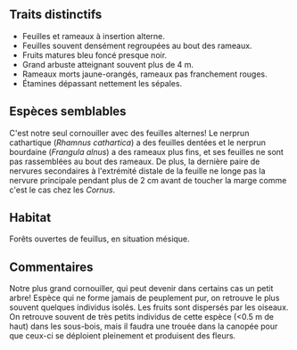 
<!--
1-https://www.inaturalist.org/observations/177843010
1-https://www.inaturalist.org/observations/119532241
1-https://www.inaturalist.org/observations/27596331
2-https://www.inaturalist.org/observations/187687774
1-https://www.inaturalist.org/observations/187687774
6-7-https://www.inaturalist.org/observations/187687774
1-https://www.inaturalist.org/observations/8427413
-->

## Traits distinctifs
- Feuilles et rameaux à insertion alterne. 
- Feuilles souvent densément regroupées au bout des rameaux. 
- Fruits matures bleu foncé presque noir. 
- Grand arbuste atteignant souvent plus de 4 m.
- Rameaux morts jaune-orangés, rameaux pas franchement rouges.
- Étamines dépassant nettement les sépales.

## Espèces semblables

C'est notre seul cornouiller avec des feuilles alternes! Le nerprun cathartique (_Rhamnus cathartica_) a des feuilles dentées et le nerprun bourdaine (_Frangula alnus_) a des rameaux plus fins, et ses feuilles ne sont pas rassemblées au bout des rameaux. De plus, la dernière paire de nervures secondaires à l'extrémité distale de la feuille ne longe pas la nervure principale pendant plus de 2 cm avant de toucher la marge comme c'est le cas chez les _Cornus_. 

## Habitat

Forêts ouvertes de feuillus, en situation mésique.

## Commentaires

Notre plus grand cornouiller, qui peut devenir dans certains cas un petit arbre! Espèce qui ne forme jamais de peuplement pur, on retrouve le plus souvent quelques individus isolés. Les fruits sont dispersés par les oiseaux. On retrouve souvent de très petits individus de cette espèce (<0.5 m de haut) dans les sous-bois, mais il faudra une trouée dans la canopée pour que ceux-ci se déploient pleinement et produisent des fleurs.


